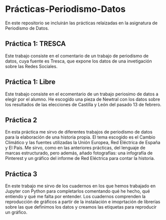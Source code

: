 # Prácticas-Periodismo-Datos
En este repositorio se incluirán las prácticas relaizadas en la asignatura de Periodismo de Datos. 
## Práctica 1: TRESCA
Este trabajo consiste en el comentario de un trabajo de periodismo de datos, cuya fuente es Tresca, que expone los datos de una invetigación sobre las Redes Sociales. 
## Práctica 1: Libre
Este trabajo consiste en el ecomentario de un trabajo periosimo de datos a elegir por el alumno. He escogido una pieza de Newtral con los datos sobre los resultados de las elecciones de Castilla y León del pasado 13 de febrero. 
## Práctica 2
En esta práctica me sirvo de diferentes trabajos de periodismo de datos para la elaboración de una historia propia. El tema escogido es el Cambio Climático y las fuentes utilizadas la Unión Europea, Red Eléctrica de España y El País. Me sirvo, como en las anteriores prácticas, del lenguaje de marcas estructurado, pero además, añado fotografías: una infografía de Pinterest y un gráfico del informe de Red Eléctrica para contar la historia. 
## Práctica 3
En este trabajo me sirvo de los cuadernos en los que hemos trabajado en Jupyter con Python para completarlos comentando qué he hecho, qué entiendo y qué me falta por entender. Los cuadernos comprenden la reproducción de gráficos a partir de la instalación e imoprtación de librerías sobre las que definimos los datos y creamos las etiquetas para reproducir un gráfico.
